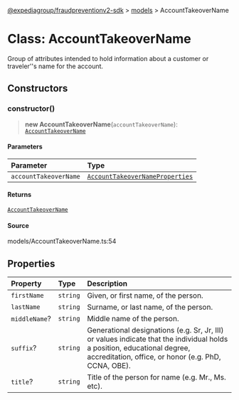 [@expediagroup/fraudpreventionv2-sdk](../../index.md) > [models](../index.md) > AccountTakeoverName

# Class: AccountTakeoverName

Group of attributes intended to hold information about a customer or traveler\'\'s name for the account.

## Constructors

### constructor()

> **new AccountTakeoverName**(`accountTakeoverName`): [`AccountTakeoverName`](class.AccountTakeoverName.md)

#### Parameters

| Parameter             | Type                                                                                        |
| :-------------------- | :------------------------------------------------------------------------------------------ |
| `accountTakeoverName` | [`AccountTakeoverNameProperties`](../interfaces/interface.AccountTakeoverNameProperties.md) |

#### Returns

[`AccountTakeoverName`](class.AccountTakeoverName.md)

#### Source

models/AccountTakeoverName.ts:54

## Properties

| Property      | Type     | Description                                                                                                                                                                      |
| :------------ | :------- | :------------------------------------------------------------------------------------------------------------------------------------------------------------------------------- |
| `firstName`   | `string` | Given, or first name, of the person.                                                                                                                                             |
| `lastName`    | `string` | Surname, or last name, of the person.                                                                                                                                            |
| `middleName`? | `string` | Middle name of the person.                                                                                                                                                       |
| `suffix`?     | `string` | Generational designations (e.g. Sr, Jr, III) or values indicate that the individual holds a position, educational degree, accreditation, office, or honor (e.g. PhD, CCNA, OBE). |
| `title`?      | `string` | Title of the person for name (e.g. Mr., Ms. etc).                                                                                                                                |
